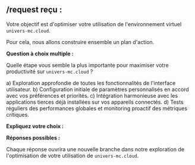 ##  /request reçu : 

Votre objectif est d'optimiser votre utilisation de l'environnement virtuel  `univers-mc.cloud`. 

Pour cela, nous allons construire ensemble un plan d'action. 

**Question à choix multiple :**

Quelle étape vous semble la plus importante pour maximiser votre productivité sur `univers-mc.cloud` ? 

a) Exploration approfondie de toutes les fonctionnalités de l'interface utilisateur.
b) Configuration initiale de paramètres personnalisés en accord avec vos préférences et priorités.
c) Intégration harmonieuse avec les applications tierces déjà installées sur vos appareils connectés.
d) Tests réguliers des performances globales et monitoring proactif des métriques critiques.


**Expliquez votre choix :**


**Réponses possibles :**


Chaque réponse ouvrira une nouvelle branche dans notre exploration de l'optimisation de votre utilisation de `univers-mc.cloud`.




